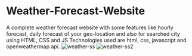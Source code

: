 # Weather-Forecast-Website
A complete weather forecast website with some features like hourly forecast, daily forecast of your geo-location and also for searched city using HTML, CSS and JS
Technologies used are html, css, javascript and openweathermap api.
![weather-ss](https://user-images.githubusercontent.com/86728023/137619343-47622a40-3189-46d3-81e8-eda108df2050.png)
![weather-ss2](https://user-images.githubusercontent.com/86728023/137619349-62b9390b-798f-48b7-8c38-3145160ce0fe.png)

